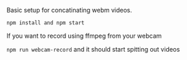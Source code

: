Basic setup for concatinating webm videos.

`npm install and npm start`

If you want to record using ffmpeg from your webcam

`npm run webcam-record` and it should start spitting out videos
